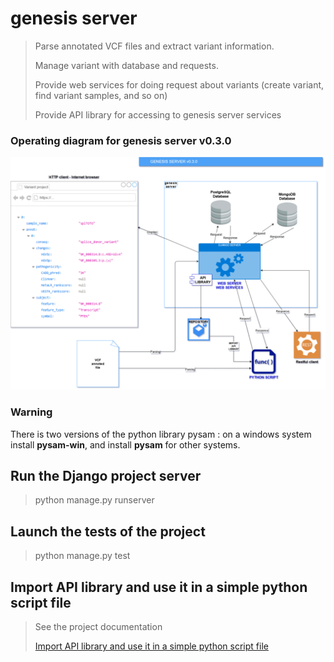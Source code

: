 # genesis server

> Parse annotated VCF files and extract variant information.
>
> Manage variant with database and requests.
>
> Provide web services for doing request about variants (create variant, find variant samples, and so on)
> 
> Provide API library for accessing to genesis server services
> 

### Operating diagram for genesis server v0.3.0

![Operation diagram for genesis server v0.3.0](genesis/doc/img/operating_diagram_genesis_server_v0.3.0.png)

### Warning

There is two versions of the python library pysam : on a windows system install **pysam-win**, and install **pysam** for
other systems.

## Run the Django project server

> python manage.py runserver

## Launch the tests of the project

> python manage.py test

## Import API library and use it in a simple python script file

> See the project documentation
> 
> [Import API library and use it in a simple python script file](genesis/doc/api_server.md)
